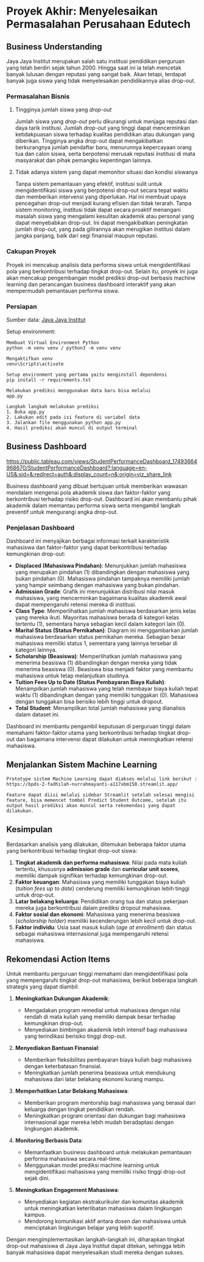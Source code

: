 # Proyek Akhir: Menyelesaikan Permasalahan Perusahaan Edutech

## Business Understanding

Jaya Jaya Institut merupakan salah satu institusi pendidikan perguruan yang telah berdiri sejak tahun 2000. Hingga saat ini ia telah mencetak banyak lulusan dengan reputasi yang sangat baik. Akan tetapi, terdapat banyak juga siswa yang tidak menyelesaikan pendidikannya alias drop-out.

### Permasalahan Bisnis

1. Tingginya jumlah siswa yang _drop-out_

   Jumlah siswa yang _drop-out_ perlu dikurangi untuk menjaga reputasi dan daya tarik institusi. Jumlah _drop-out_ yang tinggi dapat mencerminkan ketidakpuasan siswa terhadap kualitas pendidikan atau dukungan yang diberikan. Tingginya angka drop-out dapat mengakibatkan berkurangnya jumlah pendaftar baru, menurunnya kepercayaan orang tua dan calon siswa, serta berpotensi merusak reputasi institusi di mata masyarakat dan pihak pemangku kepentingan lainnya.

2. Tidak adanya sistem yang dapat memonitor situasi dan kondisi siswanya

   Tanpa sistem pemantauan yang efektif, institusi sulit untuk mengidentifikasi siswa yang berpotensi drop-out secara tepat waktu dan memberikan intervensi yang diperlukan. Hal ini membuat upaya pencegahan drop-out menjadi kurang efisien dan tidak terarah. Tanpa sistem monitoring, institusi tidak dapat secara proaktif menangani masalah siswa yang mengalami kesulitan akademik atau personal yang dapat menyebabkan drop-out. Ini dapat mengakibatkan peningkatan jumlah drop-out, yang pada gilirannya akan merugikan institusi dalam jangka panjang, baik dari segi finansial maupun reputasi.

### Cakupan Proyek

Proyek ini mencakup analisis data performa siswa untuk mengidentifikasi pola yang berkontribusi terhadap tingkat drop-out. Selain itu, proyek ini juga akan mencakup pengembangan model prediksi drop-out berbasis machine learning dan perancangan business dashboard interaktif yang akan mempermudah pemantauan performa siswa.

### Persiapan

Sumber data: [Jaya Jaya Institut](https://github.com/dicodingacademy/dicoding_dataset/blob/main/students_performance/data.csv)

Setup environment:
```
Membuat Virtual Environment Python
python -m venv venv / python3 -m venv venv 

Mengaktifkan venv
venv\Scripts\activate

Setup environment yang pertama yaitu menginstall dependensi
pip install -r requirements.txt

Melakukan prediksi menggunakan data baru bisa melalui 
app.py

Langkah langkah melakukan prediksi
1. Buka app.py
2. Lakukan edit pada isi feature di variabel data
3. Jalankan file menggunakan python app.py
4. Hasil prediksi akan muncul di output terminal 
```

## Business Dashboard

https://public.tableau.com/views/StudentPerformanceDashboard_17493664968670/StudentPerformanceDashboard?:language=en-US&:sid=&:redirect=auth&:display_count=n&:origin=viz_share_link

Business dashboard yang dibuat bertujuan untuk memberikan wawasan mendalam mengenai pola akademik siswa dan faktor-faktor yang berkontribusi terhadap risiko drop-out. Dashboard ini akan membantu pihak akademik dalam memantau performa siswa serta mengambil langkah preventif untuk mengurangi angka drop-out.

### Penjelasan Dashboard

Dashboard ini menyajikan berbagai informasi terkait karakteristik mahasiswa dan faktor-faktor yang dapat berkontribusi terhadap kemungkinan drop-out:

- **Displaced (Mahasiswa Pindahan)**: Menunjukkan jumlah mahasiswa yang merupakan pindahan (1) dibandingkan dengan mahasiswa yang bukan pindahan (0). Mahasiswa pindahan tampaknya memiliki jumlah yang hampir seimbang dengan mahasiswa yang bukan pindahan.
- **Admission Grade**: Grafik ini menunjukkan distribusi nilai masuk mahasiswa, yang mencerminkan bagaimana kualitas akademik awal dapat mempengaruhi retensi mereka di institusi.
- **Class Type**: Memperlihatkan jumlah mahasiswa berdasarkan jenis kelas yang mereka ikuti. Mayoritas mahasiswa berada di kategori kelas tertentu (1), sementara hanya sebagian kecil dalam kategori lain (0).
- **Marital Status (Status Pernikahan)**: Diagram ini menggambarkan jumlah mahasiswa berdasarkan status pernikahan mereka. Sebagian besar mahasiswa memiliki status 1, sementara yang lainnya tersebar di kategori lainnya.
- **Scholarship (Beasiswa)**: Memperlihatkan jumlah mahasiswa yang menerima beasiswa (1) dibandingkan dengan mereka yang tidak menerima beasiswa (0). Beasiswa bisa menjadi faktor yang membantu mahasiswa untuk tetap melanjutkan studinya.
- **Tuition Fees Up to Date (Status Pembayaran Biaya Kuliah)**: Menampilkan jumlah mahasiswa yang telah membayar biaya kuliah tepat waktu (1) dibandingkan dengan yang memiliki tunggakan (0). Mahasiswa dengan tunggakan bisa berisiko lebih tinggi untuk dropout.
- **Total Student**: Menampilkan total jumlah mahasiswa yang dianalisis dalam dataset ini.

Dashboard ini membantu pengambil keputusan di perguruan tinggi dalam memahami faktor-faktor utama yang berkontribusi terhadap tingkat drop-out dan bagaimana intervensi dapat dilakukan untuk meningkatkan retensi mahasiswa.

## Menjalankan Sistem Machine Learning

```
Prototype sistem Machine Learning dapat diakses melalui link berikut :
https://bpds-2-fadhilah-nurrahmayanti-a117xbm150.streamlit.app/

Feature dapat diisi melalui sidebar Streamlit setelah selesai mengisi feature, bisa memencet tombol Predict Student Outcome, setelah itu output hasil prediksi akan muncul serta rekomendasi yang dapat dilakukan.
```

## Kesimpulan

Berdasarkan analisis yang dilakukan, ditemukan beberapa faktor utama yang berkontribusi terhadap tingkat drop-out siswa:

1. **Tingkat akademik dan performa mahasiswa**: Nilai pada mata kuliah tertentu, khususnya **admission grade** dan **curricular unit scores**, memiliki dampak signifikan terhadap kemungkinan drop-out.
2. **Faktor keuangan**: Mahasiswa yang memiliki tunggakan biaya kuliah (*tuition fees up to date*) cenderung memiliki kemungkinan lebih tinggi untuk drop-out.
3. **Latar belakang keluarga**: Pendidikan orang tua dan status pekerjaan mereka juga berkontribusi dalam prediksi dropout mahasiswa.
4. **Faktor sosial dan ekonomi**: Mahasiswa yang menerima beasiswa (*scholarship holder*) memiliki kecenderungan lebih kecil untuk drop-out.
5. **Faktor individu**: Usia saat masuk kuliah (*age at enrollment*) dan status sebagai mahasiswa internasional juga mempengaruhi retensi mahasiswa.

## Rekomendasi Action Items

Untuk membantu perguruan tinggi memahami dan mengidentifikasi pola yang mempengaruhi tingkat drop-out mahasiswa, berikut beberapa langkah strategis yang dapat diambil:

1. **Meningkatkan Dukungan Akademik**: 
   - Mengadakan program remedial untuk mahasiswa dengan nilai rendah di mata kuliah yang memiliki dampak besar terhadap kemungkinan drop-out.
   - Menyediakan bimbingan akademik lebih intensif bagi mahasiswa yang terindikasi berisiko tinggi drop-out.

2. **Menyediakan Bantuan Finansial**:
   - Memberikan fleksibilitas pembayaran biaya kuliah bagi mahasiswa dengan keterbatasan finansial.
   - Meningkatkan jumlah penerima beasiswa untuk mendukung mahasiswa dari latar belakang ekonomi kurang mampu.

3. **Memperhatikan Latar Belakang Mahasiswa**:
   - Memberikan program mentorship bagi mahasiswa yang berasal dari keluarga dengan tingkat pendidikan rendah.
   - Meningkatkan program orientasi dan dukungan bagi mahasiswa internasional agar mereka lebih mudah beradaptasi dengan lingkungan akademik.

4. **Monitoring Berbasis Data**:
   - Memanfaatkan business dashboard untuk melakukan pemantauan performa mahasiswa secara real-time.
   - Menggunakan model prediksi machine learning untuk mengidentifikasi mahasiswa yang memiliki risiko tinggi drop-out sejak dini.

5. **Meningkatkan Engagement Mahasiswa**:
   - Menyediakan kegiatan ekstrakurikuler dan komunitas akademik untuk meningkatkan keterlibatan mahasiswa dalam lingkungan kampus.
   - Mendorong komunikasi aktif antara dosen dan mahasiswa untuk menciptakan lingkungan belajar yang lebih suportif.

Dengan mengimplementasikan langkah-langkah ini, diharapkan tingkat drop-out mahasiswa di Jaya Jaya Institut dapat ditekan, sehingga lebih banyak mahasiswa dapat menyelesaikan studi mereka dengan sukses.
